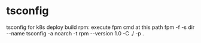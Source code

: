 # tsconfig
tsconfig for k8s deploy
build rpm:
execute fpm cmd at this path
fpm -f -s dir --name tsconfig -a noarch -t rpm --version 1.0 -C ./ -p .
